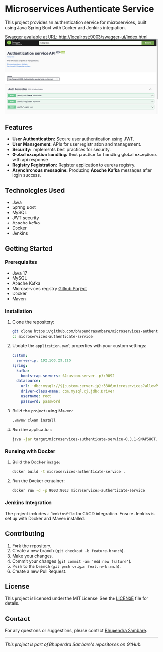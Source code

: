 # Microservices Authenticate Service

This project provides an authentication service for microservices, built using Java Spring Boot with Docker and Jenkins integration.

Swagger available at URL: http://localhost:9003/swagger-ui/index.html
![Microservices Architecture](./images/screenshoot.png)
## Features

- **User Authentication:** Secure user authentication using JWT.
- **User Management:** APIs for user registr ation and management.
- **Security:** Implements best practices for security.
- **Global exception handling:** Best practice for handling global exceptions with api response
- **Registry Registration:** Register application to eureka registry.
- **Asynchronous messaging:** Producing **Apache Kafka** messages after login success.

## Technologies Used

- Java
- Spring Boot
- MySQL
- JWT security
- Apache kafka
- Docker
- Jenkins

## Getting Started

### Prerequisites

- Java 17
- MySQL
- Apache Kafka
- Microservices registry [Github Porject](https://github.com/bhupendrasambare/microservices-registry)
- Docker
- Maven

### Installation

1. Clone the repository:
    ```bash
    git clone https://github.com/bhupendrasambare/microservices-authenticate-service.git
    cd microservices-authenticate-service
    ```

2. Update the `application.yaml` properties with your custom settings:
    ```yaml
    custom:
      server-ip: 192.168.29.226
    spring:
      kafka:
        bootstrap-servers: ${custom.server-ip}:9092
      datasource:
        url: jdbc:mysql://${custom.server-ip}:3306/microservices?allowPublicKeyRetrieval=true
        driver-class-name: com.mysql.cj.jdbc.Driver
        username: root
        password: password
    ```

3. Build the project using Maven:
    ```bash
    ./mvnw clean install
    ```

4. Run the application:
    ```bash
    java -jar target/microservices-authenticate-service-0.0.1-SNAPSHOT.jar
    ```

### Running with Docker

1. Build the Docker image:
    ```bash
    docker build -t microservices-authenticate-service .
    ```

2. Run the Docker container:
    ```bash
    docker run -d -p 9003:9003 microservices-authenticate-service
    ```

### Jenkins Integration

The project includes a `Jenkinsfile` for CI/CD integration. Ensure Jenkins is set up with Docker and Maven installed.

## Contributing

1. Fork the repository.
2. Create a new branch (`git checkout -b feature-branch`).
3. Make your changes.
4. Commit your changes (`git commit -am 'Add new feature'`).
5. Push to the branch (`git push origin feature-branch`).
6. Create a new Pull Request.

## License

This project is licensed under the MIT License. See the [LICENSE](LICENSE) file for details.

## Contact

For any questions or suggestions, please contact [Bhupendra Sambare](https://github.com/bhupendrasambare).

---

*This project is part of Bhupendra Sambare's repositories on GitHub.*
